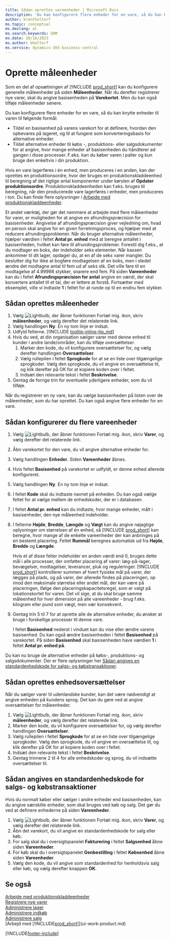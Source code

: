 ```yaml
---
title: Sådan oprettes vareenheder | Microsoft Docs
description: 'Du kan konfigurere flere enheder for en vare, så du kan knytte enheder til varen.'
author: brentholtorf
ms.topic: conceptual
ms.devlang: al
ms.search.keywords: UOM
ms.date: 10/16/2023
ms.author: bholtorf
ms.service: dynamics-365-business-central
---
```

# <a name="set-up-units-of-measure"></a>Oprette måleenheder

Som en del af opsætningen af [!INCLUDE [prod_short](includes/prod_short.md)] kan du konfigurere generelle måleenheder på siden **Måleenheder**. Når du derefter registrerer nye varer, skal du angive basisenheden på **Varekortet**. Men du kan også tilføje måleenheder senere.  

Du kan konfigurere flere enheder for en vare, så du kan knytte enheder til varen til følgende formål:

- Tildel en basisenhed på varens varekort for at definere, hvordan den opbevares på lageret, og til at fungere som konverteringsbasis for alternative enheder.
- Tildel alternative enheder til købs -, produktions- eller salgsdokumenter for at angive, hvor mange enheder af basisenheden du håndterer ad gangen i disse processer. F.eks. kan du køber varen i paller og kun bruge den enkeltvis i din produktion.

Hvis en vare lagerføres i én enhed, men produceres i en anden, kan der oprettes en produktionsordre, hvor der bruges en produktionskladdeenhed til beregning af det rigtige antal komponenter under kørslen af **Opdater produktionsordre**. Produktionskladdeenheden kan f.eks. bruges til beregning, når den producerede vare lagerføres i enheder, men produceres i ton. Du kan finde flere oplysninger i [Arbejde med produktionskladdeenheder](production-how-to-use-the-manufacturing-batch-unit-of-measure.md).  

Et andet værktøj, der gør det nemmere at arbejde med flere måleenheder for varer, er muligheden for at angive en afrundingspræcision for basisenheder. Angivelse af afrundingspræcision giver vejledning om, hvad en person skal angive for en given forretningsproces, og hjælper med at reducere afrundingsproblemer. Når du bruger alternative måleenheder, hjælper værdien i feltet **Antal pr. enhed** med at beregne antallet i basisenheden, hvilket kan føre til afrundingsproblemer. Forestil dig f.eks., at du modtager en boks, der indeholder seks elementer. Når kassen ankommer til dit lager, opdager du, at en af de seks varer mangler. Du beslutter dig for ikke at bogføre modtagelsen af en boks, men i stedet ændre det modtagne antal til fem ud af seks stk. Det ville føre til en modtagelse af 4.99998 stykker, snarere end fem. På siden **Vareenheder** kan du i feltet **Afrundingspræcision for antal** angive en værdi, der skal konvertere antallet til et tal, der er lettere at forstå. Fortsætter med eksemplet, ville vi indtaste **1** i feltet for at runde op til en endnu fem stykker.

## <a name="to-set-up-units-of-measure"></a>Sådan oprettes måleenheder

1. Vælg ![Lightbulb, der åbner funktionen Fortæl mig.](media/ui-search/search_small.png "Fortæl mig, hvad du vil foretage dig") ikon, skriv **måleenheder**, og vælg derefter det relaterede link.  
2. Vælg handlingen **Ny**. En ny tom linje er indsat.  
3. Udfyld felterne. [!INCLUDE [tooltip-inline-tip_md](includes/tooltip-inline-tip_md.md)]  
4. Hvis du ved, at din organisation sælger varer med denne enhed til kunder i andre lande/områder, kan du tilføje oversættelser.  
    1. Marker den kode, du vil konfigurere oversættelser for, og vælg derefter handlingen **Oversættelser**.
    2. Vælg rullepilen i feltet **Sprogkode** for at se en liste over tilgængelige sprogkoder. Vælg den sprogkode, du vil angive en oversættelse til, og klik derefter på OK for at kopiere koden over i feltet.
    3. Indsæt den relevante tekst i feltet **Beskrivelse**.
5. Gentag de forrige trin for eventuelle yderligere enheder, som du vil tilføje.  

Når du registrerer en ny vare, kan du vælge basisenheden på listen over de måleenheder, som du har oprettet. Du kan også angive flere enheder for en vare.  

## <a name="to-set-up-multiple-item-units-of-measure"></a>Sådan konfigurerer du flere vareenheder

1. Vælg ![Lightbulb, der åbner funktionen Fortæl mig.](media/ui-search/search_small.png "Fortæl mig, hvad du vil foretage dig") ikon, skriv **Varer**, og vælg derefter det relaterede link.
2. Åbn varekortet for den vare, du vil angive alternative enheder for.
3. Vælg handlingen **Enheder**. Siden **Vareenheder** åbnes.
4. Hvis feltet **Basisenhed** på varekortet er udfyldt, er denne enhed allerede konfigureret.
5. Vælg handlingen **Ny**. En ny tom linje er indsat.
6. I feltet **Kode** skal du indtaste navnet på enheden. Du kan også vælge feltet for at vælge mellem de enhedskoder, der er i databasen.
7. I feltet **Antal pr. enhed** kan du indtaste, hvor mange enheder, målt i basisenheder, den nye måleenhed indeholder.
8. I felterne **Højde**, **Bredde**, **Længde** og **Vægt** kan du angive nøjagtige oplysninger om størrelsen af én enhed, så [!INCLUDE [prod_short](includes/prod_short.md)] kan beregne, hvor mange af de enkelte vareenheder der kan anbringes på en bestemt placering. Feltet **Rummål** beregnes automatisk ud fra **Højde**, **Bredde** og **Længde**.

    Hvis et af disse felter indeholder en anden værdi end 0, bruges dette mål i alle processer, der omfatter placering af varer: læg-på-lager, bevægelser, modtagelser, leverancer, pluk og reguleringer. [!INCLUDE [prod_short](includes/prod_short.md)] kontrollerer summen af hvert fysiske mål på varer, der lægges på plads, og på varer, der allerede findes på placeringen, op imod den maksimale størrelse eller andet mål, der kan være på placeringen, ifølge den placeringskapacitetsregel, som er valgt på lokationskortet for varen. Det vil sige, at du skal bruge samme måleenhed for hver dimension på alle vareenheder - brug f.eks. kilogram eller pund som vægt, men vær konsekvent.
9. Gentag trin 5 til 7 for at oprette alle de alternative enheder, du ønsker at bruge i forskellige processer til denne vare.

    I feltet **Basisenhed** nederst i vinduet kan du vise eller ændre varens basisenhed. Du kan også ændre basisenheden i feltet **Basisenhed** på varekortet. På siden **Basisenhed** skal basisenheden have værdien **1** i feltet **Antal pr. enhed på**.

Du kan nu bruge de alternative enheder på købs-, produktions- og salgsdokumenter. Der er flere oplysninger her [Sådan angives en standardenhedskode for salgs- og købstransaktioner](#to-enter-a-default-unit-of-measure-code-for-sales-and-purchasing-transactions).  

## <a name="to-set-up-unit-of-measure-translations"></a>Sådan oprettes enhedsoversættelser

Når du sælger varer til udenlandske kunder, kan det være nødvendigt at angive enheden på kundens sprog. Det kan du gøre ved at angive oversættelser for måleenheder.

1. Vælg ![Lightbulb, der åbner funktionen Fortæl mig.](media/ui-search/search_small.png "Fortæl mig, hvad du vil foretage dig") ikon, skriv **måleenheder**, og vælg derefter det relaterede link.
2. Marker den kode, du vil konfigurere oversættelser for, og vælg derefter handlingen **Oversættelser**.
3. Vælg rullepilen i feltet **Sprogkode** for at se en liste over tilgængelige sprogkoder. Vælg den sprogkode, du vil angive en oversættelse til, og klik derefter på OK for at kopiere koden over i feltet.
4. Indsæt den relevante tekst i feltet **Beskrivelse**.
5. Gentag trinnene 2 til 4 for alle enhedskoder og sprog, du vil indsætte oversættelser til.

## <a name="to-enter-a-default-unit-of-measure-code-for-sales-and-purchasing-transactions"></a>Sådan angives en standardenhedskode for salgs- og købstransaktioner

Hvis du normalt køber eller sælger i andre enheder end basisenheden, kan du angive særskilte enheder, som skal bruges ved køb og salg. Det gør du ved at definere enhederne på siden **Vareenheder**.

1. Vælg ![Lightbulb, der åbner funktionen Fortæl mig.](media/ui-search/search_small.png "Fortæl mig, hvad du vil foretage dig") ikon, skriv **Varer**, og vælg derefter det relaterede link.
2. Åbn det varekort, du vil angive en standardenhedskode for salg eller køb.
3. For salg skal du i oversigtspanelet **Fakturering** i feltet **Salgsenhed** åbne siden **Vareenheder**.
4. For køb skal du i oversigtspanelet **Genbestilling** i feltet **Købsenhed** åbne siden **Vareenheder**.
5. Vælg den kode, du vil angive som standardenhed for henholdsvis salg eller køb, og vælg derefter knappen **OK**.

## <a name="see-also"></a>Se også

[Arbejde med produktionskladdeenheder](production-how-to-use-the-manufacturing-batch-unit-of-measure.md)  
[Registrere nye varer](inventory-how-register-new-items.md)  
[Administrere lager](inventory-manage-inventory.md)  
[Administrere indkøb](purchasing-manage-purchasing.md)  
[Administrere salg](sales-manage-sales.md)  
[Arbejd med [!INCLUDE[prod_short](includes/prod_short.md)]](ui-work-product.md)  


[!INCLUDE[footer-include](includes/footer-banner.md)]
